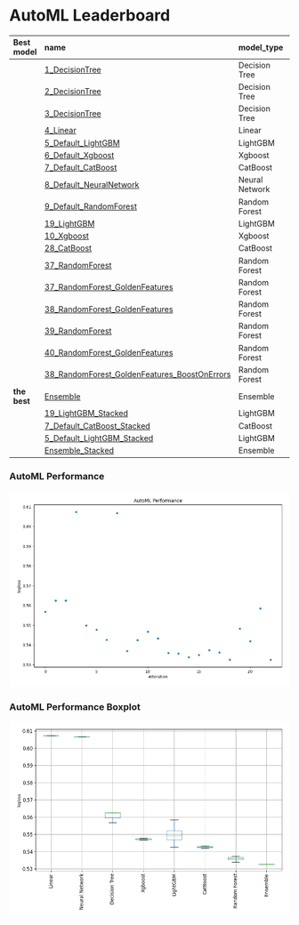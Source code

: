 # AutoML Leaderboard

| Best model   | name                                                                                                   | model_type     | metric_type   |   metric_value |   train_time |
|:-------------|:-------------------------------------------------------------------------------------------------------|:---------------|:--------------|---------------:|-------------:|
|              | [1_DecisionTree](1_DecisionTree/README.md)                                                             | Decision Tree  | logloss       |       0.55683  |         2.3  |
|              | [2_DecisionTree](2_DecisionTree/README.md)                                                             | Decision Tree  | logloss       |       0.562527 |         1.89 |
|              | [3_DecisionTree](3_DecisionTree/README.md)                                                             | Decision Tree  | logloss       |       0.562527 |         1.91 |
|              | [4_Linear](4_Linear/README.md)                                                                         | Linear         | logloss       |       0.607262 |         4.93 |
|              | [5_Default_LightGBM](5_Default_LightGBM/README.md)                                                     | LightGBM       | logloss       |       0.549907 |         4.04 |
|              | [6_Default_Xgboost](6_Default_Xgboost/README.md)                                                       | Xgboost        | logloss       |       0.547768 |         6.65 |
|              | [7_Default_CatBoost](7_Default_CatBoost/README.md)                                                     | CatBoost       | logloss       |       0.542705 |         6.5  |
|              | [8_Default_NeuralNetwork](8_Default_NeuralNetwork/README.md)                                           | Neural Network | logloss       |       0.606686 |         4    |
|              | [9_Default_RandomForest](9_Default_RandomForest/README.md)                                             | Random Forest  | logloss       |       0.536987 |        14.63 |
|              | [19_LightGBM](19_LightGBM/README.md)                                                                   | LightGBM       | logloss       |       0.542519 |         2.55 |
|              | [10_Xgboost](10_Xgboost/README.md)                                                                     | Xgboost        | logloss       |       0.546746 |         7.46 |
|              | [28_CatBoost](28_CatBoost/README.md)                                                                   | CatBoost       | logloss       |       0.543377 |        20.8  |
|              | [37_RandomForest](37_RandomForest/README.md)                                                           | Random Forest  | logloss       |       0.536046 |        10.48 |
|              | [37_RandomForest_GoldenFeatures](37_RandomForest_GoldenFeatures/README.md)                             | Random Forest  | logloss       |       0.535696 |        20.98 |
|              | [38_RandomForest_GoldenFeatures](38_RandomForest_GoldenFeatures/README.md)                             | Random Forest  | logloss       |       0.533848 |        10.32 |
|              | [39_RandomForest](39_RandomForest/README.md)                                                           | Random Forest  | logloss       |       0.534966 |         9.25 |
|              | [40_RandomForest_GoldenFeatures](40_RandomForest_GoldenFeatures/README.md)                             | Random Forest  | logloss       |       0.537365 |         8.68 |
|              | [38_RandomForest_GoldenFeatures_BoostOnErrors](38_RandomForest_GoldenFeatures_BoostOnErrors/README.md) | Random Forest  | logloss       |       0.536326 |        10.03 |
| **the best** | [Ensemble](Ensemble/README.md)                                                                         | Ensemble       | logloss       |       0.532633 |         2.85 |
|              | [19_LightGBM_Stacked](19_LightGBM_Stacked/README.md)                                                   | LightGBM       | logloss       |       0.54838  |         2.77 |
|              | [7_Default_CatBoost_Stacked](7_Default_CatBoost_Stacked/README.md)                                     | CatBoost       | logloss       |       0.541892 |         7.27 |
|              | [5_Default_LightGBM_Stacked](5_Default_LightGBM_Stacked/README.md)                                     | LightGBM       | logloss       |       0.55848  |         5.51 |
|              | [Ensemble_Stacked](Ensemble_Stacked/README.md)                                                         | Ensemble       | logloss       |       0.532633 |         3.73 |

### AutoML Performance
![AutoML Performance](ldb_performance.png)

### AutoML Performance Boxplot
![AutoML Performance Boxplot](ldb_performance_boxplot.png)